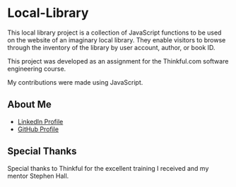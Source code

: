 # Local-Library

This local library project is a collection of JavaScript functions to be used on the website of an imaginary local library. They enable visitors to browse through the inventory of the library by user account, author, or book ID. 

This project was developed as an assignment for the Thinkful.com software engineering course.

My contributions were made using JavaScript.


## About Me

* [LinkedIn Profile](https://www.linkedin.com/in/david-arvidson/)
* [GitHub Profile](https://github.com/DavidxArvidson)

## Special Thanks

Special thanks to Thinkful for the excellent training I received and my mentor Stephen Hall.
